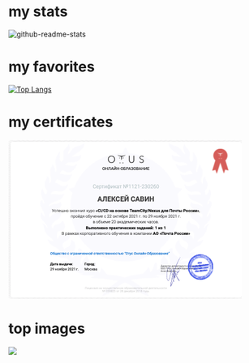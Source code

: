 # my stats
![github-readme-stats](https://github-readme-stats.vercel.app/api?username=xsa-dev&show_icons=true&count_private=true)
# my favorites
[![Top Langs](https://github-readme-stats.vercel.app/api/top-langs/?username=xsa-dev&langs_count=22)](https://github.com/xsa-dev/github-readme-stats)
# my certificates
<img src='otus_devops_java_2021.png'>
<h1>top images</h1>
<img src="https://i.imgur.com/49FNOHj.jpg" style='width: 80%'>
